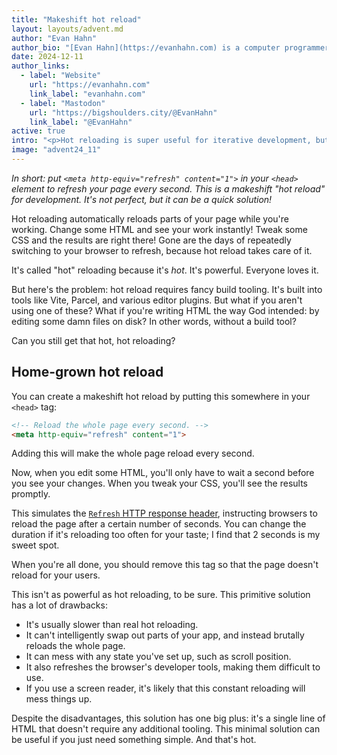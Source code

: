 ```yaml
---
title: "Makeshift hot reload"
layout: layouts/advent.md
author: "Evan Hahn"
author_bio: "[Evan Hahn](https://evanhahn.com) is a computer programmer. He's worked in security at [Signal](https://signal.org), the encrypted messenger, and on [Helmet](https://helmetjs.github.io/), a Node security module. He's worked on non-profit peer-to-peer software at [Awana Digital](https://awana.digital). He's written a couple of JavaScript books, such as [Express in Action](https://www.manning.com/books/express-in-action). He loves a good panini."
date: 2024-12-11
author_links:
  - label: "Website"
    url: "https://evanhahn.com"
    link_label: "evanhahn.com"
  - label: "Mastodon"
    url: "https://bigshoulders.city/@EvanHahn"
    link_label: "@EvanHahn"
active: true
intro: "<p>Hot reloading is super useful for iterative development, but it can require fancy tooling. If you don't have that, you can put a single tag in your `<head>` to hack in some of the same effect.</p>"
image: "advent24_11"
---
```


*In short: put `<meta http-equiv="refresh" content="1">` in your `<head>` element to refresh your page every second. This is a makeshift "hot reload" for development. It's not perfect, but it can be a quick solution!*

Hot reloading automatically reloads parts of your page while you're working. Change some HTML and see your work instantly! Tweak some CSS and the results are right there! Gone are the days of repeatedly switching to your browser to refresh, because hot reload takes care of it.

It's called "hot" reloading because it's *hot*. It's powerful. Everyone loves it.

But here's the problem: hot reload requires fancy build tooling. It's built into tools like Vite, Parcel, and various editor plugins. But what if you aren't using one of these? What if you're writing HTML the way God intended: by editing some damn files on disk? In other words, without a build tool?

Can you still get that hot, hot reloading?

## Home-grown hot reload

You can create a makeshift hot reload by putting this somewhere in your `<head>` tag:

```html
<!-- Reload the whole page every second. -->
<meta http-equiv="refresh" content="1">
```

Adding this will make the whole page reload every second.

Now, when you edit some HTML, you'll only have to wait a second before you see your changes. When you tweak your CSS, you'll see the results promptly.

This simulates the [`Refresh` HTTP response header](https://developer.mozilla.org/en-US/docs/Web/HTTP/Headers/Refresh), instructing browsers to reload the page after a certain number of seconds. You can change the duration if it's reloading too often for your taste; I find that 2 seconds is my sweet spot.

When you're all done, you should remove this tag so that the page doesn't reload for your users.

This isn't as powerful as hot reloading, to be sure. This primitive solution has a lot of drawbacks:

- It's usually slower than real hot reloading.
- It can't intelligently swap out parts of your app, and instead brutally reloads the whole page.
- It can mess with any state you've set up, such as scroll position.
- It also refreshes the browser's developer tools, making them difficult to use.
- If you use a screen reader, it's likely that this constant reloading will mess things up.

Despite the disadvantages, this solution has one big plus: it's a single line of HTML that doesn't require any additional tooling. This minimal solution can be useful if you just need something simple. And that's hot.
